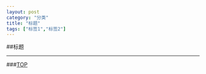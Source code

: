 ```yaml
---
layout: post
category: "分类"
title: "标题"
tags: ["标签1","标签2"]
---
```


<a name="top"></a>
##标题  

- - - 

###[TOP](#top)
